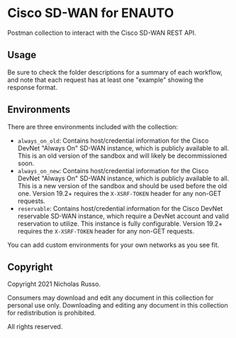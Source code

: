 # Cisco SD-WAN for ENAUTO
Postman collection to interact with the Cisco SD-WAN REST API.

## Usage
Be sure to check the folder descriptions for a summary of each workflow,
and note that each request has at least one "example" showing the response
format.

## Environments
There are three environments included with the collection:
  * `always_on_old`: Contains host/credential information for the Cisco DevNet
    "Always On" SD-WAN instance, which is publicly available to all. This
    is an old version of the sandbox and will likely be decommissioned soon.
  * `always_on_new`: Contains host/credential information for the Cisco DevNet
    "Always On" SD-WAN instance, which is publicly available to all. This
    is a new version of the sandbox and should be used before the old one.
    Version 19.2+ requires the `X-XSRF-TOKEN` header for any non-GET requests.
  * `reservable`: Contains host/credential information for the Cisco DevNet
    reservable SD-WAN instance, which require a DevNet account and
    valid reservation to utilize. This instance is fully configurable.
    Version 19.2+ requires the `X-XSRF-TOKEN` header for any non-GET requests.

You can add custom environments for your own networks as you see fit.

## Copyright
Copyright 2021 Nicholas Russo.

Consumers may download and edit any document in this collection for personal
use only. Downloading and editing any document in this collection for
redistribution is prohibited.

All rights reserved.
